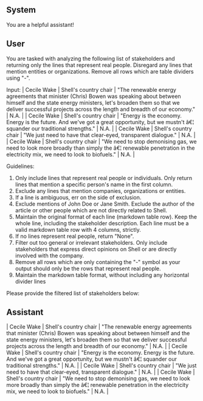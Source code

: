## System

You are a helpful assistant!

## User


You are tasked with analyzing the following list of stakeholders and returning only the lines that represent real people. Disregard any lines that mention entities or organizations. Remove all rows which are table dividers using "-".

Input:
| Cecile Wake | Shell's country chair | "The renewable energy agreements that minister (Chris) Bowen was speaking about between himself and the state energy ministers, let's broaden them so that we deliver successful projects across the length and breadth of our economy." | N.A. |
| Cecile Wake | Shell's country chair | "Energy is the economy. Energy is the future. And we've got a great opportunity, but we mustn't â€¦ squander our traditional strengths." | N.A. |
| Cecile Wake | Shell's country chair | "We just need to have that clear-eyed, transparent dialogue." | N.A. |
| Cecile Wake | Shell's country chair | "We need to stop demonising gas, we need to look more broadly than simply the â€¦ renewable penetration in the electricity mix, we need to look to biofuels." | N.A. |

Guidelines:
1. Only include lines that represent real people or individuals. Only return lines that mention a specific person's name in the first column.
2. Exclude any lines that mention companies, organizations or entities.
3. If a line is ambiguous, err on the side of exclusion.
4. Exclude mentions of John Doe or Jane Smith. Exclude the author of the article or other people which are not directly related to Shell.
5. Maintain the original format of each line (markdown table row). Keep the whole line, including the stakeholder description. Each line must be a valid markdown table row with 4 columns, strictly.
6. If no lines represent real people, return "None".
7. Filter out too general or irrelevant stakeholders. Only include stakeholders that express direct opinions on Shell or are directly involved with the company.
8. Remove all rows which are only containing the "-" symbol as your output should only be the rows that represent real people.
9. Maintain the markdown table format, without including any horizontal divider lines

Please provide the filtered list of stakeholders below:
        

## Assistant

| Cecile Wake | Shell's country chair | "The renewable energy agreements that minister (Chris) Bowen was speaking about between himself and the state energy ministers, let's broaden them so that we deliver successful projects across the length and breadth of our economy." | N.A. |
| Cecile Wake | Shell's country chair | "Energy is the economy. Energy is the future. And we've got a great opportunity, but we mustn't â€¦ squander our traditional strengths." | N.A. |
| Cecile Wake | Shell's country chair | "We just need to have that clear-eyed, transparent dialogue." | N.A. |
| Cecile Wake | Shell's country chair | "We need to stop demonising gas, we need to look more broadly than simply the â€¦ renewable penetration in the electricity mix, we need to look to biofuels." | N.A. |

